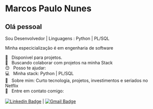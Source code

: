 # Marcos Paulo Nunes

## Olá pessoal
Sou Desenvolvedor  | Linguagens : Python | PL/SQL

Minha especicialização é em engenharia de software 

:briefcase:  &nbsp; Disponivel para projetos.
 <br/> :purple_heart: &nbsp; Buscando colaborar com projetos na minha Stack
 <br/> :blush: &nbsp; Posso te ajudar:
 <br/> :computer: &nbsp; Minha stack: Python | PL/SQL
 <br/> 💬  &nbsp; Sobre mim: Curto tecnologia, projetos, investimentos e seriados no Netflix
 <br/> :email: &nbsp; Entre em contato comigo:
 <br/>
 <br/>[![Linkedin Badge](https://img.shields.io/badge/-MarcosPauloNunes-blue?style=flat-square&logo=Linkedin&logoColor=white&link=https://www.linkedin.com/in/marcos-paulo-nunes-89628488/)](https://www.linkedin.com/in/marcos-paulo-nunes-89628488) 
| 
[![Gmail Badge](https://img.shields.io/badge/-marcosnunes.code@gmail.com-c14438?style=flat-square&logo=Gmail&logoColor=white&link=mailto:marcosnunes.code@gmail.com)](marcosnunes.code@gmail.com)
